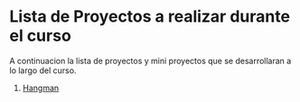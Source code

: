 
# Lista de Proyectos a realizar durante el curso

A continuacion la lista de proyectos y mini proyectos que se desarrollaran a lo largo del curso.

1. [Hangman](hangman/index.md)
